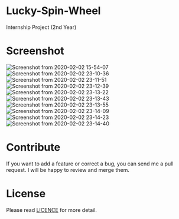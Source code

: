 # Lucky-Spin-Wheel
Internship Project (2nd Year)
# Screenshot
![Screenshot from 2020-02-02 15-54-07](https://user-images.githubusercontent.com/60552161/73952195-b99dd380-4924-11ea-8446-7d7c37887bc6.png)
![Screenshot from 2020-02-02 23-10-36](https://user-images.githubusercontent.com/60552161/73952199-bacf0080-4924-11ea-834e-8e3d1a4e91c4.png)
![Screenshot from 2020-02-02 23-11-51](https://user-images.githubusercontent.com/60552161/73952200-bb679700-4924-11ea-8983-3c7608c7c61e.png)
![Screenshot from 2020-02-02 23-12-39](https://user-images.githubusercontent.com/60552161/73952203-bc002d80-4924-11ea-8ab9-d8add5e0c63b.png)
![Screenshot from 2020-02-02 23-13-22](https://user-images.githubusercontent.com/60552161/73952204-bc98c400-4924-11ea-9e45-06b2ba8cc0f8.png)
![Screenshot from 2020-02-02 23-13-43](https://user-images.githubusercontent.com/60552161/73952207-bdc9f100-4924-11ea-9770-92adbfe8b584.png)
![Screenshot from 2020-02-02 23-13-55](https://user-images.githubusercontent.com/60552161/73952210-bdc9f100-4924-11ea-8613-a4fdf2964789.png)
![Screenshot from 2020-02-02 23-14-09](https://user-images.githubusercontent.com/60552161/73952212-be628780-4924-11ea-9ad2-b535dea00cfc.png)
![Screenshot from 2020-02-02 23-14-23](https://user-images.githubusercontent.com/60552161/73952214-befb1e00-4924-11ea-8639-912741293b33.png)
![Screenshot from 2020-02-02 23-14-40](https://user-images.githubusercontent.com/60552161/73952217-c02c4b00-4924-11ea-9e8c-4882f334ba61.png)
# Contribute
If you want to add a feature or correct a bug, you can send me a pull request. I will be happy to review and merge them.
# License
Please read [LICENCE](https://github.com/rutvik-56/Lucky-Spin-Wheel/blob/master/LICENSE) for more detail.


